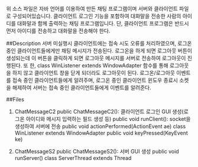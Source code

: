 위 소스 파일은 자바 언어를 이용하여 만든 채팅 프로그램이며 서버와 클라이언트 파일로 구성되어있습니다.
클라이언트 로그인 기능을 포함하여 대화말을 전송한 사람의 아이디를 대화말과 함께 출력하는 채팅 프로그램입니다.
단, 클라이언트 프로그램은 반드시 먼저 아이디를 전송하고 대화말을 전송해야 한다.

##Description
서버 미실행시 클라이언트에는 접속 시도 오류를 처리하였으며,
로그온 중인 클라이언트들에게만 채팅 메시지가 전송된다.
로그온을 하게 되면 로그아웃 버튼이 생성되는데 이 버튼을 클릭하게 되면 로그아웃 메시지를 서버로 전송하여 로그아웃이 진행된다.
또 한, class WinListener extends WindowAdapter 함수를 통해 로그아웃을 하지 않고 클라이언트 창을 닫게 되더라도 로그아웃이 된다.
로그온/로그아웃 이벤트를 접속 중인 클라이언트들에게 알려주며, 
로그온 중인 클라이언트 윈도우 종료시 소켓을 해제하여 서버는 접속 중인 클라이언트들에게 이벤트를 알려준다.

##Files
1. ChatMessageC2
public ChatMessageC2(): 클라이언트 로그인 GUI 생성(로그온 아이디와 메시지 입력하는 필드 생성 등)
public void runClient(): socket을 생성하여 서버에 전송
public void actionPerformed(ActionEvent ae)
class WinListener extends WindowAdapter
public void keyPressed(KeyEvent ke)

2. ChatMessageS2
public ChatMessageS2(): 서버 GUI 생성
public void runServer()
class ServerThread extends Thread
